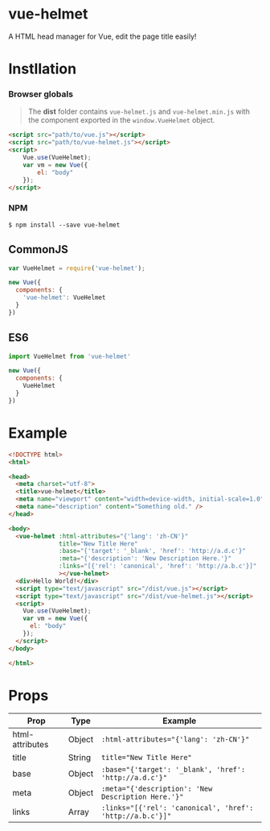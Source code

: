 # vue-helmet

A HTML head manager for Vue, edit the page title easily!

# Instllation

### Browser globals

> The **dist** folder contains `vue-helmet.js` and `vue-helmet.min.js` with the component exported in the `window.VueHelmet` object. 

```html
<script src="path/to/vue.js"></script>
<script src="path/to/vue-helmet.js"></script>
<script>
    Vue.use(VueHelmet);
    var vm = new Vue({
        el: "body"
    });
</script>
```

### NPM

```shell
$ npm install --save vue-helmet
```

## CommonJS

```js
var VueHelmet = require('vue-helmet');

new Vue({
  components: {
    'vue-helmet': VueHelmet
  }
})
```

## ES6

```js
import VueHelmet from 'vue-helmet'

new Vue({
  components: {
    VueHelmet
  }
})
```

# Example

```html
<!DOCTYPE html>
<html>

<head>
  <meta charset="utf-8">
  <title>vue-helmet</title>
  <meta name="viewport" content="width=device-width, initial-scale=1.0" />
  <meta name="description" content="Something old." />
</head>

<body>
  <vue-helmet :html-attributes="{'lang': 'zh-CN'}"
              title="New Title Here"
              :base="{'target': '_blank', 'href': 'http://a.d.c'}"
              :meta="{'description': 'New Description Here.'}"
              :links="[{'rel': 'canonical', 'href': 'http://a.b.c'}]"
              ></vue-helmet>
  <div>Hello World!</div>
  <script type="text/javascript" src="/dist/vue.js"></script>
  <script type="text/javascript" src="/dist/vue-helmet.js"></script>
  <script>
    Vue.use(VueHelmet);
    var vm = new Vue({
      el: "body"
    });
  </script>
</body>

</html>
```

# Props

| Prop | Type | Example |
| ---- | ---- | ------- |
| html-attributes | Object | `:html-attributes="{'lang': 'zh-CN'}"` |
| title | String | `title="New Title Here"` |
| base | Object | `:base="{'target': '_blank', 'href': 'http://a.d.c'}"` |
| meta | Object | `:meta="{'description': 'New Description Here.'}"` |
| links | Array | `:links="[{'rel': 'canonical', 'href': 'http://a.b.c'}]"` |
